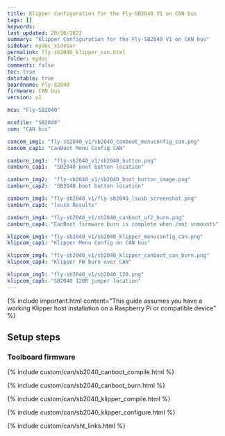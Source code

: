 ```yaml
---
title: Klipper Configuration for the Fly-SB2040 V1 on CAN bus
tags: []
keywords: 
last_updated: 20/10/2022
summary: "Klipper Configuration for the Fly-SB2040 V1 on CAN bus"
sidebar: mydoc_sidebar
permalink: fly-sb2040_klipper_can.html
folder: mydoc
comments: false
toc: true
datatable: true
boardname: Fly-S2040
firmware: CAN bus
version: v1

mcu: "Fly-SB2040"

mcufile: "SB2040"
com: "CAN bus"

cancom_img1: "fly-sb2040_v1/sb2040_canboot_menuconfig_can.png"
cancom_cap1: "CanBoot Menu Config CAN"

canburn_img1:  "fly-sb2040_v1/sb2040_button.png"
canburn_cap1:  "SB2040 boot button location" 

canburn_img2:  "fly-sb2040_v1/sb2040_boot_button_image.png"
canburn_cap2:  "SB2040 boot button location"

canburn_img3: "fly-sb2040_v1/fly-sb2040_lsusb_screenshot.png"
canburn_cap3: "lsusb Results"

canburn_img4: "fly-sb2040_v1/sb2040_canboot_uf2_burn.png"
canburn_cap4: "CanBoot firmware burn is complete when /mnt unmounts"

klipcom_img1: "fly-sb2040_v1/sb2040_klipper_menuconfig_can.png"
klipcom_cap1: "Klipper Menu Config on CAN bus"

klipcom_img4: "fly-sb2040_v1/sb2040_klipper_canboot_can_burn.png"
klipcom_cap4: "Klipper FW burn over CAN"

klipcom_img5: "fly-sb2040_v1/sb2040_120.png"
klipcom_cap5: "SB2040 120R jumper location"
---
```

{% include important.html content="This guide assumes you have a working Klipper host installation on a Raspberry Pi or compatible device" %}



## Setup steps

### Toolboard firmware

{% include custom/can/sb2040_canboot_compile.html %}

{% include custom/can/sb2040_canboot_burn.html %}

{% include custom/can/sb2040_klipper_compile.html %}

{% include custom/can/sb2040_klipper_configure.html %}

{% include custom/can/sht_links.html %}

